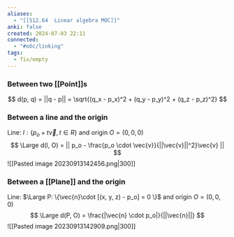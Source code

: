 ```yaml
---
aliases: 
  - "[[512.64  Linear algebra MOC]]"
anki: false
created: 2024-07-03 22:11
connected:
  - "#обс/linking"
tags:
  - fix/empty
---
```


### Between two [[Point]]s
$$
d(p, q) = ||q - p|| = \sqrt{(q_x - p_x)^2 + (q_y - p_y)^2 + (q_z - p_z)^2}
$$

### Between a line and the origin
Line: $l : \{ p_o + t \vec{v}, t \in R \}$ and origin $O = (0, 0, 0)$
$$
\Large d(l, O) = || p_o - \frac{p_o \cdot \vec{v}}{||\vec{v}||^2}\vec{v} ||
$$
![[Pasted image 20230913142456.png|300]]

### Between a [[Plane]] and the origin
Line: $\Large P: \{\vec{n}\cdot [(x, y, z) - p_o] = 0 \}$ and origin $O = (0, 0, 0)$
$$
\Large d(P, O) = \frac{|\vec{n} \cdot p_o|}{||\vec{n}||}
$$
![[Pasted image 20230913142909.png|300]]






